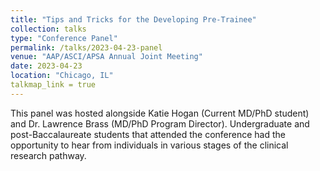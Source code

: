 ```yaml
---
title: "Tips and Tricks for the Developing Pre-Trainee"
collection: talks
type: "Conference Panel"
permalink: /talks/2023-04-23-panel
venue: "AAP/ASCI/APSA Annual Joint Meeting"
date: 2023-04-23
location: "Chicago, IL"
talkmap_link = true
---
```


This panel was hosted alongside Katie Hogan (Current MD/PhD student) and Dr. Lawrence Brass (MD/PhD Program Director). Undergraduate and post-Baccalaureate students that attended the conference had the opportunity to hear from individuals in various stages of the clinical research pathway.
